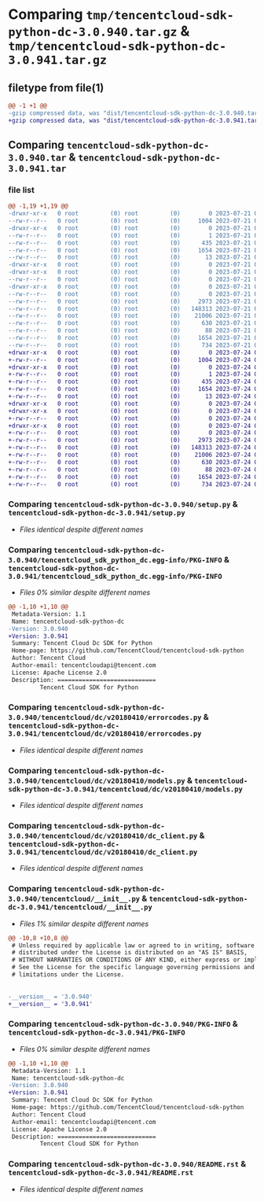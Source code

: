# Comparing `tmp/tencentcloud-sdk-python-dc-3.0.940.tar.gz` & `tmp/tencentcloud-sdk-python-dc-3.0.941.tar.gz`

## filetype from file(1)

```diff
@@ -1 +1 @@
-gzip compressed data, was "dist/tencentcloud-sdk-python-dc-3.0.940.tar", last modified: Fri Jul 21 00:27:35 2023, max compression
+gzip compressed data, was "dist/tencentcloud-sdk-python-dc-3.0.941.tar", last modified: Mon Jul 24 00:35:34 2023, max compression
```

## Comparing `tencentcloud-sdk-python-dc-3.0.940.tar` & `tencentcloud-sdk-python-dc-3.0.941.tar`

### file list

```diff
@@ -1,19 +1,19 @@
-drwxr-xr-x   0 root         (0) root         (0)        0 2023-07-21 00:27:35.000000 tencentcloud-sdk-python-dc-3.0.940/
--rw-r--r--   0 root         (0) root         (0)     1004 2023-07-21 00:27:35.000000 tencentcloud-sdk-python-dc-3.0.940/setup.py
-drwxr-xr-x   0 root         (0) root         (0)        0 2023-07-21 00:27:35.000000 tencentcloud-sdk-python-dc-3.0.940/tencentcloud_sdk_python_dc.egg-info/
--rw-r--r--   0 root         (0) root         (0)        1 2023-07-21 00:27:35.000000 tencentcloud-sdk-python-dc-3.0.940/tencentcloud_sdk_python_dc.egg-info/dependency_links.txt
--rw-r--r--   0 root         (0) root         (0)      435 2023-07-21 00:27:35.000000 tencentcloud-sdk-python-dc-3.0.940/tencentcloud_sdk_python_dc.egg-info/SOURCES.txt
--rw-r--r--   0 root         (0) root         (0)     1654 2023-07-21 00:27:35.000000 tencentcloud-sdk-python-dc-3.0.940/tencentcloud_sdk_python_dc.egg-info/PKG-INFO
--rw-r--r--   0 root         (0) root         (0)       13 2023-07-21 00:27:35.000000 tencentcloud-sdk-python-dc-3.0.940/tencentcloud_sdk_python_dc.egg-info/top_level.txt
-drwxr-xr-x   0 root         (0) root         (0)        0 2023-07-21 00:27:35.000000 tencentcloud-sdk-python-dc-3.0.940/tencentcloud/
-drwxr-xr-x   0 root         (0) root         (0)        0 2023-07-21 00:27:35.000000 tencentcloud-sdk-python-dc-3.0.940/tencentcloud/dc/
--rw-r--r--   0 root         (0) root         (0)        0 2023-07-21 00:27:35.000000 tencentcloud-sdk-python-dc-3.0.940/tencentcloud/dc/__init__.py
-drwxr-xr-x   0 root         (0) root         (0)        0 2023-07-21 00:27:35.000000 tencentcloud-sdk-python-dc-3.0.940/tencentcloud/dc/v20180410/
--rw-r--r--   0 root         (0) root         (0)        0 2023-07-21 00:27:35.000000 tencentcloud-sdk-python-dc-3.0.940/tencentcloud/dc/v20180410/__init__.py
--rw-r--r--   0 root         (0) root         (0)     2973 2023-07-21 00:27:35.000000 tencentcloud-sdk-python-dc-3.0.940/tencentcloud/dc/v20180410/errorcodes.py
--rw-r--r--   0 root         (0) root         (0)   148313 2023-07-21 00:27:35.000000 tencentcloud-sdk-python-dc-3.0.940/tencentcloud/dc/v20180410/models.py
--rw-r--r--   0 root         (0) root         (0)    21006 2023-07-21 00:27:35.000000 tencentcloud-sdk-python-dc-3.0.940/tencentcloud/dc/v20180410/dc_client.py
--rw-r--r--   0 root         (0) root         (0)      630 2023-07-21 00:27:35.000000 tencentcloud-sdk-python-dc-3.0.940/tencentcloud/__init__.py
--rw-r--r--   0 root         (0) root         (0)       88 2023-07-21 00:27:35.000000 tencentcloud-sdk-python-dc-3.0.940/setup.cfg
--rw-r--r--   0 root         (0) root         (0)     1654 2023-07-21 00:27:35.000000 tencentcloud-sdk-python-dc-3.0.940/PKG-INFO
--rw-r--r--   0 root         (0) root         (0)      734 2023-07-21 00:27:35.000000 tencentcloud-sdk-python-dc-3.0.940/README.rst
+drwxr-xr-x   0 root         (0) root         (0)        0 2023-07-24 00:35:34.000000 tencentcloud-sdk-python-dc-3.0.941/
+-rw-r--r--   0 root         (0) root         (0)     1004 2023-07-24 00:35:34.000000 tencentcloud-sdk-python-dc-3.0.941/setup.py
+drwxr-xr-x   0 root         (0) root         (0)        0 2023-07-24 00:35:34.000000 tencentcloud-sdk-python-dc-3.0.941/tencentcloud_sdk_python_dc.egg-info/
+-rw-r--r--   0 root         (0) root         (0)        1 2023-07-24 00:35:34.000000 tencentcloud-sdk-python-dc-3.0.941/tencentcloud_sdk_python_dc.egg-info/dependency_links.txt
+-rw-r--r--   0 root         (0) root         (0)      435 2023-07-24 00:35:34.000000 tencentcloud-sdk-python-dc-3.0.941/tencentcloud_sdk_python_dc.egg-info/SOURCES.txt
+-rw-r--r--   0 root         (0) root         (0)     1654 2023-07-24 00:35:34.000000 tencentcloud-sdk-python-dc-3.0.941/tencentcloud_sdk_python_dc.egg-info/PKG-INFO
+-rw-r--r--   0 root         (0) root         (0)       13 2023-07-24 00:35:34.000000 tencentcloud-sdk-python-dc-3.0.941/tencentcloud_sdk_python_dc.egg-info/top_level.txt
+drwxr-xr-x   0 root         (0) root         (0)        0 2023-07-24 00:35:34.000000 tencentcloud-sdk-python-dc-3.0.941/tencentcloud/
+drwxr-xr-x   0 root         (0) root         (0)        0 2023-07-24 00:35:34.000000 tencentcloud-sdk-python-dc-3.0.941/tencentcloud/dc/
+-rw-r--r--   0 root         (0) root         (0)        0 2023-07-24 00:35:34.000000 tencentcloud-sdk-python-dc-3.0.941/tencentcloud/dc/__init__.py
+drwxr-xr-x   0 root         (0) root         (0)        0 2023-07-24 00:35:34.000000 tencentcloud-sdk-python-dc-3.0.941/tencentcloud/dc/v20180410/
+-rw-r--r--   0 root         (0) root         (0)        0 2023-07-24 00:35:34.000000 tencentcloud-sdk-python-dc-3.0.941/tencentcloud/dc/v20180410/__init__.py
+-rw-r--r--   0 root         (0) root         (0)     2973 2023-07-24 00:35:34.000000 tencentcloud-sdk-python-dc-3.0.941/tencentcloud/dc/v20180410/errorcodes.py
+-rw-r--r--   0 root         (0) root         (0)   148313 2023-07-24 00:35:34.000000 tencentcloud-sdk-python-dc-3.0.941/tencentcloud/dc/v20180410/models.py
+-rw-r--r--   0 root         (0) root         (0)    21006 2023-07-24 00:35:34.000000 tencentcloud-sdk-python-dc-3.0.941/tencentcloud/dc/v20180410/dc_client.py
+-rw-r--r--   0 root         (0) root         (0)      630 2023-07-24 00:35:34.000000 tencentcloud-sdk-python-dc-3.0.941/tencentcloud/__init__.py
+-rw-r--r--   0 root         (0) root         (0)       88 2023-07-24 00:35:34.000000 tencentcloud-sdk-python-dc-3.0.941/setup.cfg
+-rw-r--r--   0 root         (0) root         (0)     1654 2023-07-24 00:35:34.000000 tencentcloud-sdk-python-dc-3.0.941/PKG-INFO
+-rw-r--r--   0 root         (0) root         (0)      734 2023-07-24 00:35:34.000000 tencentcloud-sdk-python-dc-3.0.941/README.rst
```

### Comparing `tencentcloud-sdk-python-dc-3.0.940/setup.py` & `tencentcloud-sdk-python-dc-3.0.941/setup.py`

 * *Files identical despite different names*

### Comparing `tencentcloud-sdk-python-dc-3.0.940/tencentcloud_sdk_python_dc.egg-info/PKG-INFO` & `tencentcloud-sdk-python-dc-3.0.941/tencentcloud_sdk_python_dc.egg-info/PKG-INFO`

 * *Files 0% similar despite different names*

```diff
@@ -1,10 +1,10 @@
 Metadata-Version: 1.1
 Name: tencentcloud-sdk-python-dc
-Version: 3.0.940
+Version: 3.0.941
 Summary: Tencent Cloud Dc SDK for Python
 Home-page: https://github.com/TencentCloud/tencentcloud-sdk-python
 Author: Tencent Cloud
 Author-email: tencentcloudapi@tencent.com
 License: Apache License 2.0
 Description: ============================
         Tencent Cloud SDK for Python
```

### Comparing `tencentcloud-sdk-python-dc-3.0.940/tencentcloud/dc/v20180410/errorcodes.py` & `tencentcloud-sdk-python-dc-3.0.941/tencentcloud/dc/v20180410/errorcodes.py`

 * *Files identical despite different names*

### Comparing `tencentcloud-sdk-python-dc-3.0.940/tencentcloud/dc/v20180410/models.py` & `tencentcloud-sdk-python-dc-3.0.941/tencentcloud/dc/v20180410/models.py`

 * *Files identical despite different names*

### Comparing `tencentcloud-sdk-python-dc-3.0.940/tencentcloud/dc/v20180410/dc_client.py` & `tencentcloud-sdk-python-dc-3.0.941/tencentcloud/dc/v20180410/dc_client.py`

 * *Files identical despite different names*

### Comparing `tencentcloud-sdk-python-dc-3.0.940/tencentcloud/__init__.py` & `tencentcloud-sdk-python-dc-3.0.941/tencentcloud/__init__.py`

 * *Files 1% similar despite different names*

```diff
@@ -10,8 +10,8 @@
 # Unless required by applicable law or agreed to in writing, software
 # distributed under the License is distributed on an "AS IS" BASIS,
 # WITHOUT WARRANTIES OR CONDITIONS OF ANY KIND, either express or implied.
 # See the License for the specific language governing permissions and
 # limitations under the License.
 
 
-__version__ = '3.0.940'
+__version__ = '3.0.941'
```

### Comparing `tencentcloud-sdk-python-dc-3.0.940/PKG-INFO` & `tencentcloud-sdk-python-dc-3.0.941/PKG-INFO`

 * *Files 0% similar despite different names*

```diff
@@ -1,10 +1,10 @@
 Metadata-Version: 1.1
 Name: tencentcloud-sdk-python-dc
-Version: 3.0.940
+Version: 3.0.941
 Summary: Tencent Cloud Dc SDK for Python
 Home-page: https://github.com/TencentCloud/tencentcloud-sdk-python
 Author: Tencent Cloud
 Author-email: tencentcloudapi@tencent.com
 License: Apache License 2.0
 Description: ============================
         Tencent Cloud SDK for Python
```

### Comparing `tencentcloud-sdk-python-dc-3.0.940/README.rst` & `tencentcloud-sdk-python-dc-3.0.941/README.rst`

 * *Files identical despite different names*

